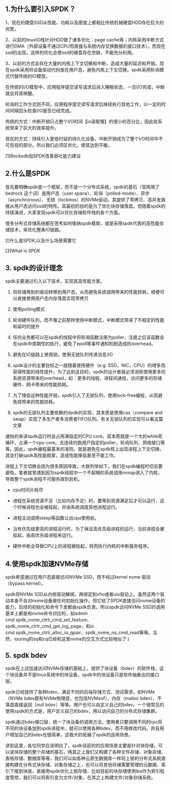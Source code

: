 ## 1.为什么要引入SPDK？

1、现在的硬盘SSD从性能、功耗以及密度上都相比传统机械硬盘HDD存在巨大的优势。

2、以前的linuxIO栈针对HDD做了诸多优化：page cache等；内核采用中断方式进行DMA（外部设备不通过CPU而直接与系统内存交换数据的接口技术）。而现在ssd的出现，这样的优化会使ssd的硬盘存在空缺，不能充分利用。

3、以前的方式会存在大量的内核上下文切换和中断，造成大量的延迟和开销。现在spdk采用将设备驱动代码放在用户态，避免内核上下文切换。spdk采用轮询模式代替传统的IO模型。



​ 在传统的I/O模型中，应用程序提交读写请求后进入睡眠状态，一旦I/O完成，中断就会将其唤醒。

​ 轮询的工作方式则不同，应用程序提交读写请求后继续执行其他工作，以一定的时间间隔回头检查I/O是否已经完成。

传统的方式：中断开销只占整个I/O时间【io读取慢】的很小的百分比，因此给系统带来了巨大的效率提升。

现在的方式：持续引入更低时延的持久化设备，中断开销成为了整个I/O时间中不可忽视的部分。所以我们必须区优化，使其达到平衡。



[1]Rocksdb加SPDK改善吞吐能力建设



## 2.什么是SPDK

首先要明确spdk是一个框架，而不是一个分布式系统，spdk的基石（官网用了bedrock 这个词）是用户态（user space）、轮询（polled-mode）、异步（asynchronous）、无锁（lockless）的NVMe驱动，其提供了零拷贝、高并发直接从用户态访问ssd的特性。其最初的目的是为了优化块存储落盘。但随着spdk的持续演进，大家发现spdk可以优化存储软件栈的各个方面。



很多分布式存储系统都在思考如何吸纳spdk框架，或是采用spdk代表的高性能存储技术，来优化整条IO链路。

2]什么是SPDK,以及什么场景需要它

[3]What is SPDK



## 3. spdk的设计理念

spdk主要通过引入以下技术，实现其高性能方案。

1. 将存储用到的驱动转移到用户态，从而避免系统调用带来的性能损耗，顺便可以直接使用用户态内存落盘实现零拷贝

1. 使用polling模式

1. 轮询硬件队列，而不像之前那样使用中断模式，中断模式带来了不稳定的性能和延时的提升

1. 任何业务都可以在spdk的线程中将轮询函数注册为poller，注册之后该函数会在spdk中周期性的执行，避免了epoll等事件通知机制造成的overhead。

1. 避免在IO链路上使用锁。使用无锁队列传递消息/IO

1. spdk设计的主要目标之一就随着使用硬件（e.g. SSD，NIC，CPU）的增多而获得性能的线性提升，为了达到这目的，spdk的设计者就必须消除使用更多的系统资源带来的overhead，如：更多的线程、进程间通信，访问更多的存储硬件、网卡带来的性能损耗。

1. 为了降低这种性能开销，spdk引入了无锁队列，使用lock-free编程，从而避免锁带来的性能损耗。

1. spdk的无锁队列主要依赖的dpdk的实现，其本质是使用cas（compare and swap）实现了多生产者多消费者FIFO队列。有关无锁队列的实现可以看这篇文章

通俗的来讲spdk运行时会占用满指定的CPU core，其本质就是一个大的while死循环，占满一个cpu core。去连续的跑用户指定的poller，轮询队列、网络接口等等。因此，spdk编程最基本的准则，就是避免在spdk核上出现进程上下文切换。其会打破spdk高性能框架，造成性能降低甚至不能工作。

进程上下文切换会因为很多原因导致，大致列举如下，我们在spdk编程时切忌要避免。笔者就曾遇到因为spdk线程中一个不起眼的系统调用mmap进入了内核，导致整个spdk进程不可服务直到宕机。

- cpu时间片耗尽

- 进程在系统资源不足（比如内存不足）时，要等到资源满足后才可以运行，这个时候进程也会被挂起，并由系统调度其他进程运行。

- 进程主动调用sleep等函数让出cpu使用权。

- 当有优先级更高的进程运行时，为了保证高优先级进程的运行，当前进程会被挂起，由高优先级进程来运行。

- 硬件中断会导致CPU上的进程被挂起，转而执行内核的中断服务程序。



## 4.使用spdk加速NVMe存储

spdk希望通过在用户态直接访问NVMe SSD，而不经过kernel nvme 驱动（bypass kernel）。

spdk将NVMe SSD从内核驱动解绑，再绑定到vfio或者uio驱动上。虽然这两个驱动本身不会对nvme设备做任何初始化操作。但它给了SPDK直接访问nvme设备的能力，后续的初始化和命令下发都由spdk负责。所以spdk访问NVMe SSD的调用基本上都是和nvme命令对应的，如admin cmd spdk_nvme_ctrlr_cmd_set_feature、spdk_nvme_ctrlr_cmd_get_log_page，和io cmd spdk_nvme_ctrlr_alloc_io_qpair、spdk_nvme_ns_cmd_read等等。当然，iouring的sq和cq已经和这里nvme的交互方式比较相似了:)



## 5. spdk bdev

spdk在上述加速访问NVMe存储的基础上，提供了块设备（bdev）的软件栈，这个块设备并不是linux系统中的块设备，spdk中的块设备只是软件抽象出的接口层。

spdk已经提供了各种bdev，满足不同的后端存储方式、测试需求。如NVMe （NVMe bdev既有NVMe物理盘，也包括NVMeof）、内存（malloc bdev）、不落盘直接返回（null bdev）等等。用户也可以自定义自己的bdev，一个很常见的使用spdk的方式是，用户定义自己的bdev，用以访问自己的分布式存储集群。

spdk通过bdev接口层，统一了块设备的调用方法，使用者只要调用不同的rpc将不同的块设备加到spdk进程中，就可以使用各种bdev，而不用修改代码。并且用户增加自己的bdev也很简单，这极大的拓展了spdk的适用场景。

讲到这里，各位同学应该明白了，spdk目前的的应用场景主要是针对块存储，可以说块存储的整个存储的基石，再其之上我们又构建了各种文件存储、对象存储、表格存储、数据库等等，我们可以如各种云原生数据库一样将上层的分布式系统直接构建在分布式块存储、对象存储之上，也可以将其他存储需要管理的元数据、索引下推到块层，直接用spdk优化上层存储，比如目前的块存储使用lba作为索引粒度管控，我们可以将索引变为文件/对象，在其之上构建文件/对象存储系统。





